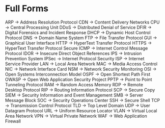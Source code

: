 Full Forms
========================

ARP -> Address Resolution Protocol
CDN -> Content Delivery Networks
CPU -> Central Processing Unit
DDoS -> Distributed Denial of Service
DFIR -> Digital Forensics and Incident Response 
DHCP -> Dynamic Host Control Protocol
DNS -> Domain Name System
FTP -> File Transfer Protocol
GUI -> Graphical User Interface
HTTP -> HyperText Transfer Protocol
HTTPS -> HyperText Transfer Protocol Secure
ICMP -> Internet Control Message Protocol
IDOR -> Insecure Direct Object References
IPS -> Intrusion Prevention System
IPSec -> Internet Protocol Security
ISP -> Internet Service Provider
LAN -> Local Area Network
MAC -> Media Access Control
NIC -> Network Interface Card
NSM -> Network Security Monitoring
OSI -> Open Systems Interconnection Model
OSPF -> Open Shortest Path First
OWASP -> Open Web Application Security Project
PPTP -> Point to Point Tunneling Protocol
RAM -> Random Access Memory
RDP -> Remote Desktop Protocol
RIP -> Routing Information Protocol
SCP -> Secure Copy
SIEM -> Security Information and Event Management
SMB -> Server Message Block
SOC -> Security Operations Center
SSH -> Secure Shell
TCP -> Transmission Control Protocol
TLD -> Top Level Domain
UDP -> User Datagram Protocol
URL -> Uniform Resource Locator
VLAN -> Virtual Local Area Network
VPN -> Virtual Private Network
WAF -> Web Application Firewall